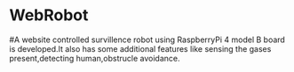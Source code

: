 # WebRobot
#A website controlled survillence robot using RaspberryPi 4 model B board is developed.It also has some additional features like sensing the gases present,detecting human,obstrucle avoidance.
